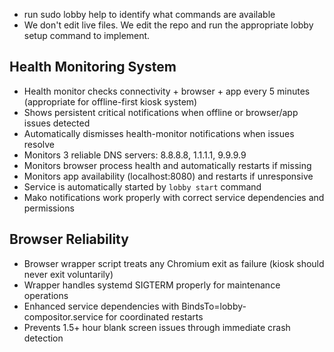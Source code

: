 - run sudo lobby help to identify what commands are available
- We don't edit live files. We edit the repo and run the appropriate lobby setup command to implement.

## Health Monitoring System
- Health monitor checks connectivity + browser + app every 5 minutes (appropriate for offline-first kiosk system)
- Shows persistent critical notifications when offline or browser/app issues detected
- Automatically dismisses health-monitor notifications when issues resolve
- Monitors 3 reliable DNS servers: 8.8.8.8, 1.1.1.1, 9.9.9.9
- Monitors browser process health and automatically restarts if missing
- Monitors app availability (localhost:8080) and restarts if unresponsive
- Service is automatically started by `lobby start` command
- Mako notifications work properly with correct service dependencies and permissions

## Browser Reliability
- Browser wrapper script treats any Chromium exit as failure (kiosk should never exit voluntarily)
- Wrapper handles systemd SIGTERM properly for maintenance operations
- Enhanced service dependencies with BindsTo=lobby-compositor.service for coordinated restarts
- Prevents 1.5+ hour blank screen issues through immediate crash detection